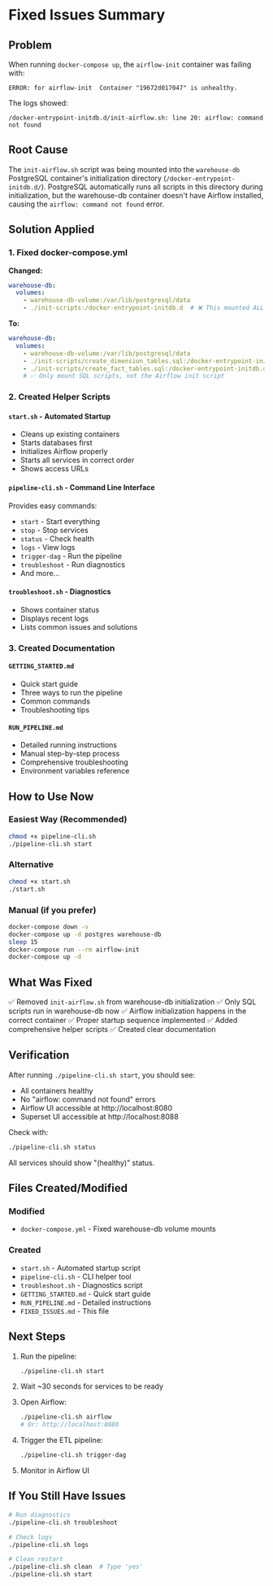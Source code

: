 # Fixed Issues Summary

## Problem
When running `docker-compose up`, the `airflow-init` container was failing with:
```
ERROR: for airflow-init  Container "19672d017047" is unhealthy.
```

The logs showed:
```
/docker-entrypoint-initdb.d/init-airflow.sh: line 20: airflow: command not found
```

## Root Cause
The `init-airflow.sh` script was being mounted into the `warehouse-db` PostgreSQL container's initialization directory (`/docker-entrypoint-initdb.d/`). PostgreSQL automatically runs all scripts in this directory during initialization, but the warehouse-db container doesn't have Airflow installed, causing the `airflow: command not found` error.

## Solution Applied

### 1. Fixed docker-compose.yml
**Changed:**
```yaml
warehouse-db:
  volumes:
    - warehouse-db-volume:/var/lib/postgresql/data
    - ./init-scripts:/docker-entrypoint-initdb.d  # ❌ This mounted ALL scripts
```

**To:**
```yaml
warehouse-db:
  volumes:
    - warehouse-db-volume:/var/lib/postgresql/data
    - ./init-scripts/create_dimension_tables.sql:/docker-entrypoint-initdb.d/01_create_dimension_tables.sql
    - ./init-scripts/create_fact_tables.sql:/docker-entrypoint-initdb.d/02_create_fact_tables.sql
    # ✅ Only mount SQL scripts, not the Airflow init script
```

### 2. Created Helper Scripts

#### `start.sh` - Automated Startup
- Cleans up existing containers
- Starts databases first
- Initializes Airflow properly
- Starts all services in correct order
- Shows access URLs

#### `pipeline-cli.sh` - Command Line Interface
Provides easy commands:
- `start` - Start everything
- `stop` - Stop services
- `status` - Check health
- `logs` - View logs
- `trigger-dag` - Run the pipeline
- `troubleshoot` - Run diagnostics
- And more...

#### `troubleshoot.sh` - Diagnostics
- Shows container status
- Displays recent logs
- Lists common issues and solutions

### 3. Created Documentation

#### `GETTING_STARTED.md`
- Quick start guide
- Three ways to run the pipeline
- Common commands
- Troubleshooting tips

#### `RUN_PIPELINE.md`
- Detailed running instructions
- Manual step-by-step process
- Comprehensive troubleshooting
- Environment variables reference

## How to Use Now

### Easiest Way (Recommended)
```bash
chmod +x pipeline-cli.sh
./pipeline-cli.sh start
```

### Alternative
```bash
chmod +x start.sh
./start.sh
```

### Manual (if you prefer)
```bash
docker-compose down -v
docker-compose up -d postgres warehouse-db
sleep 15
docker-compose run --rm airflow-init
docker-compose up -d
```

## What Was Fixed

✅ Removed `init-airflow.sh` from warehouse-db initialization
✅ Only SQL scripts run in warehouse-db now
✅ Airflow initialization happens in the correct container
✅ Proper startup sequence implemented
✅ Added comprehensive helper scripts
✅ Created clear documentation

## Verification

After running `./pipeline-cli.sh start`, you should see:
- All containers healthy
- No "airflow: command not found" errors
- Airflow UI accessible at http://localhost:8080
- Superset UI accessible at http://localhost:8088

Check with:
```bash
./pipeline-cli.sh status
```

All services should show "(healthy)" status.

## Files Created/Modified

### Modified
- `docker-compose.yml` - Fixed warehouse-db volume mounts

### Created
- `start.sh` - Automated startup script
- `pipeline-cli.sh` - CLI helper tool
- `troubleshoot.sh` - Diagnostics script
- `GETTING_STARTED.md` - Quick start guide
- `RUN_PIPELINE.md` - Detailed instructions
- `FIXED_ISSUES.md` - This file

## Next Steps

1. Run the pipeline:
   ```bash
   ./pipeline-cli.sh start
   ```

2. Wait ~30 seconds for services to be ready

3. Open Airflow:
   ```bash
   ./pipeline-cli.sh airflow
   # Or: http://localhost:8080
   ```

4. Trigger the ETL pipeline:
   ```bash
   ./pipeline-cli.sh trigger-dag
   ```

5. Monitor in Airflow UI

## If You Still Have Issues

```bash
# Run diagnostics
./pipeline-cli.sh troubleshoot

# Check logs
./pipeline-cli.sh logs

# Clean restart
./pipeline-cli.sh clean  # Type 'yes'
./pipeline-cli.sh start
```
